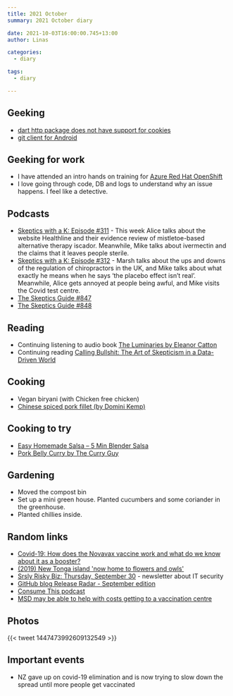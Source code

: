 ```yaml
---
title: 2021 October
summary: 2021 October diary

date: 2021-10-03T16:00:00.745+13:00
author: Linas

categories:
  - diary

tags:
  - diary

---
```


## Geeking

* [dart http package does not have support for cookies](https://github.com/dart-lang/http/issues/170)
* [git client for Android](https://play.google.com/store/apps/details?id=com.manichord.mgit)

## Geeking for work

* I have attended an intro hands on training for [Azure Red Hat OpenShift](https://azure.microsoft.com/en-us/services/openshift/)
* I love going through code, DB and logs to understand why an issue happens. I feel like a detective.
 
## Podcasts

* [Skeptics with a K: Episode #311](http://www.merseysideskeptics.org.uk/2021/09/skeptics-with-a-k-episode-311/) - This week Alice talks about the website Healthline and their evidence review of mistletoe-based alternative therapy iscador. Meanwhile, Mike talks about ivermectin and the claims that it leaves people sterile.
* [Skeptics with a K: Episode #312](http://www.merseysideskeptics.org.uk/2021/09/skeptics-with-a-k-episode-312/) - Marsh talks about the ups and downs of the regulation of chiropractors in the UK, and Mike talks about what exactly he means when he says ‘the placebo effect isn’t real’. Meanwhile, Alice gets annoyed at people being awful, and Mike visits the Covid test centre.
* [The Skeptics Guide #847](https://www.theskepticsguide.org/podcasts/episode-847)
* [The Skeptics Guide #848](https://www.theskepticsguide.org/podcasts/episode-848)

## Reading

* Continuing listening to audio book [The Luminaries by Eleanor Catton](https://www.goodreads.com/book/show/17333230-the-luminaries)
* Continuing reading [Calling Bullshit: The Art of Skepticism in a Data-Driven World](https://www.goodreads.com/book/show/48889983-calling-bullshit) 

## Cooking

* Vegan biryani (with Chicken free chicken)
* [Chinese spiced pork fillet (by Domini Kemp)](https://docs.google.com/document/d/1nOOw9_O7rcYLlAeGSjFLV-i59XH7o2n8XEz-v5U_mbg/edit?usp=sharing)


## Cooking to try

* [Easy Homemade Salsa – 5 Min Blender Salsa](https://www.veganricha.com/easy-homemade-salsa/)
* [Pork Belly Curry by The Curry Guy](https://greatcurryrecipes.net/2014/05/04/chilli-pork-belly-recipe-chef-palash-mitra/)

## Gardening

* Moved the compost bin
* Set up a mini green house. Planted cucumbers and some coriander in the greenhouse. 
* Planted chillies inside.

## Random links

* [Covid-19: How does the Novavax vaccine work and what do we know about it as a booster?](https://i.stuff.co.nz/national/health/coronavirus/300408514/covid19-how-does-the-novavax-vaccine-work-and-what-do-we-know-about-it-as-a-booster)
* [(2019) New Tonga island 'now home to flowers and owls'](https://www.bbc.com/news/world-asia-47153797)
* [Srsly Risky Biz: Thursday, September 30](https://srslyriskybiz.substack.com/p/srsly-risky-biz-thursday-september-958) - newsletter about IT security
* [GitHub blog Release Radar - September edition](https://github.blog/2021-10-08-release-radar-aug-2021/)
* [Consume This podcast](https://www.consumer.org.nz/articles/consume-this-podcast)
* [MSD may be able to help with costs getting to a vaccination centre](https://www.workandincome.govt.nz/about-work-and-income/news/2021/covid-19-vaccination-update.html)
 
## Photos

{{< tweet 1447473992609132549 >}}

## Important events

* NZ gave up on covid-19 elimination and is now trying to slow down the spread until more people get vaccinated
